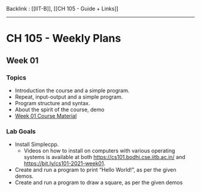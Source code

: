 Backlink : [[IIT-B]], [[CH 105 - Guide + Links]]

---

# CH 105 - Weekly Plans
## Week 01
  ### Topics
   - Introduction the course and a simple program. 
   - Repeat, input-output and a simple program. 
   - Program structure and syntax. 
   - About the spirit of the course, demo
   - [Week 01 Course Material](https://bit.ly/cs101-2021-week01)
 ### Lab Goals
  - Install Simplecpp. 
    - Videos on how to install on computers with various operating systems is available at both https://cs101.bodhi.cse.iitb.ac.in/ and https://bit.ly/cs101-2021-week01. 
  - Create and run a program to print “Hello World!”, as per the given demos. 
  - Create and run a program to draw a square, as per the given demos